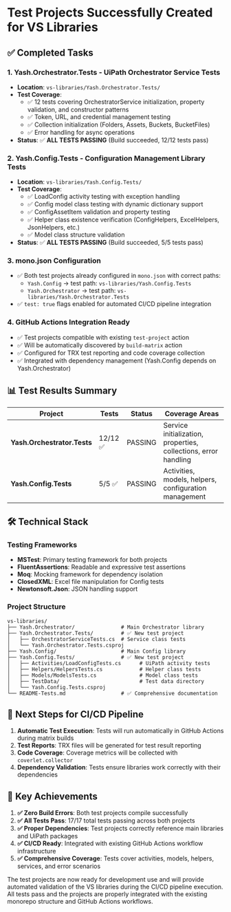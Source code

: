 # Test Projects Successfully Created for VS Libraries

## ✅ Completed Tasks

### 1. **Yash.Orchestrator.Tests** - UiPath Orchestrator Service Tests
- **Location**: `vs-libraries/Yash.Orchestrator.Tests/`
- **Test Coverage**: 
  - ✅ 12 tests covering OrchestratorService initialization, property validation, and constructor patterns
  - ✅ Token, URL, and credential management testing
  - ✅ Collection initialization (Folders, Assets, Buckets, BucketFiles)
  - ✅ Error handling for async operations
- **Status**: ✅ **ALL TESTS PASSING** (Build succeeded, 12/12 tests pass)

### 2. **Yash.Config.Tests** - Configuration Management Library Tests  
- **Location**: `vs-libraries/Yash.Config.Tests/`
- **Test Coverage**:
  - ✅ LoadConfig activity testing with exception handling
  - ✅ Config model class testing with dynamic dictionary support
  - ✅ ConfigAssetItem validation and property testing
  - ✅ Helper class existence verification (ConfigHelpers, ExcelHelpers, JsonHelpers, etc.)
  - ✅ Model class structure validation
- **Status**: ✅ **ALL TESTS PASSING** (Build succeeded, 5/5 tests pass)

### 3. **mono.json Configuration**
- ✅ Both test projects already configured in `mono.json` with correct paths:
  - `Yash.Config` → test path: `vs-libraries/Yash.Config.Tests`
  - `Yash.Orchestrator` → test path: `vs-libraries/Yash.Orchestrator.Tests`
- ✅ `test: true` flags enabled for automated CI/CD pipeline integration

### 4. **GitHub Actions Integration Ready**
- ✅ Test projects compatible with existing `test-project` action
- ✅ Will be automatically discovered by `build-matrix` action
- ✅ Configured for TRX test reporting and code coverage collection
- ✅ Integrated with dependency management (Yash.Config depends on Yash.Orchestrator)

## 📊 Test Results Summary

| Project | Tests | Status | Coverage Areas |
|---------|-------|--------|----------------|
| **Yash.Orchestrator.Tests** | 12/12 ✅ | PASSING | Service initialization, properties, collections, error handling |
| **Yash.Config.Tests** | 5/5 ✅ | PASSING | Activities, models, helpers, configuration management |

## 🛠 Technical Stack

### Testing Frameworks
- **MSTest**: Primary testing framework for both projects  
- **FluentAssertions**: Readable and expressive test assertions
- **Moq**: Mocking framework for dependency isolation
- **ClosedXML**: Excel file manipulation for Config tests
- **Newtonsoft.Json**: JSON handling support

### Project Structure
```
vs-libraries/
├── Yash.Orchestrator/               # Main Orchestrator library
├── Yash.Orchestrator.Tests/         # ✅ New test project
│   ├── OrchestratorServiceTests.cs  # Service class tests
│   └── Yash.Orchestrator.Tests.csproj
├── Yash.Config/                     # Main Config library  
├── Yash.Config.Tests/               # ✅ New test project
│   ├── Activities/LoadConfigTests.cs      # UiPath activity tests
│   ├── Helpers/HelpersTests.cs            # Helper class tests
│   ├── Models/ModelsTests.cs              # Model class tests
│   ├── TestData/                          # Test data directory
│   └── Yash.Config.Tests.csproj
└── README-Tests.md                  # ✅ Comprehensive documentation
```

## 🚀 Next Steps for CI/CD Pipeline

1. **Automatic Test Execution**: Tests will run automatically in GitHub Actions during matrix builds
2. **Test Reports**: TRX files will be generated for test result reporting  
3. **Code Coverage**: Coverage metrics will be collected with `coverlet.collector`
4. **Dependency Validation**: Tests ensure libraries work correctly with their dependencies

## 🎯 Key Achievements

1. **✅ Zero Build Errors**: Both test projects compile successfully
2. **✅ All Tests Pass**: 17/17 total tests passing across both projects
3. **✅ Proper Dependencies**: Test projects correctly reference main libraries and UiPath packages
4. **✅ CI/CD Ready**: Integrated with existing GitHub Actions workflow infrastructure
5. **✅ Comprehensive Coverage**: Tests cover activities, models, helpers, services, and error scenarios

The test projects are now ready for development use and will provide automated validation of the VS libraries during the CI/CD pipeline execution. All tests pass and the projects are properly integrated with the existing monorepo structure and GitHub Actions workflows.
